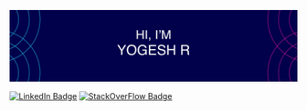 ![Yogesh GitHub Banner](./assets/banner.png)

[![LinkedIn Badge](https://img.shields.io/badge/LinkedIn-Profile-informational?style=flat&logo=linkedin&logoColor=white&color=0D76A8)](https://www.linkedin.com/in/yogesh-r-0a5220193/)
[![StackOverFlow Badge](https://img.shields.io/badge/StackOverFlow-Profile-informational?style=flat&logo=stackoverflow&logoColor=white&color=1CA2F1)](https://stackoverflow.com/users/13975077/yogesh)

<!-- Pinned Repositories -- >

<a href="https://github.com/Yogesh7920/meet.me">
  <img align="center" style="margin:1rem 0.5rem" src="https://github-readme-stats.vercel.app/api/pin/?username=braydoncoyer&repo=tailwindcss-v2-dark-mode-template&title_color=ffffff&text_color=c9cacc&icon_color=4AB197&bg_color=1A2B34" />
</a>

<br>

<a href="https://github.com/Yogesh7920/Pegasus-Driver-Assistance">
  <img align="center" style="margin:1rem 0.5rem" src="https://github-readme-stats.vercel.app/api/pin/?username=braydoncoyer&repo=tailwindcss-v2-dark-mode-template&title_color=ffffff&text_color=c9cacc&icon_color=4AB197&bg_color=1A2B34" />
</a>

<br>

<a href="https://github.com/Yogesh7920/Tiger-Compiler">
  <img align="center" style="margin:1rem 0.5rem" src="https://github-readme-stats.vercel.app/api/pin/?username=braydoncoyer&repo=tailwindcss-v2-dark-mode-template&title_color=ffffff&text_color=c9cacc&icon_color=4AB197&bg_color=1A2B34" />
</a>


<!-- GitHub Stats -- >

<a href="https://github.com/Yogesh7920">
  <img align="center" style="margin:0.5rem" src="https://github-readme-stats.vercel.app/api/top-langs/?username=Yogesh7920&hide=html,css&title_color=ffffff&text_color=c9cacc&icon_color=4AB197&bg_color=1A2B34" />
</a>

<a href="https://github.com/Yogesh7920">
  <img align="center" style="margin:0.5rem" src="https://github-readme-stats.vercel.app/api?username=Yogesh7920&show_icons=true&line_height=27&count_private=true&title_color=ffffff&text_color=c9cacc&icon_color=4AB097&bg_color=1A2B34" alt="Yogesh7920's GitHub Stats" />
</a>
